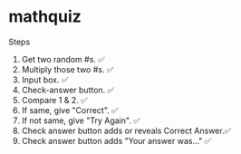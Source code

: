 # mathquiz


Steps

1) Get two random #s. ✅
2) Multiply those two #s. ✅
3) Input box. ✅
4) Check-answer button. ✅
5) Compare 1 & 2. ✅
6) If same, give "Correct". ✅
7) If not same, give "Try Again". ✅
8) Check answer button adds or reveals Correct Answer.✅
9) Check answer button adds "Your answer was..." ✅
